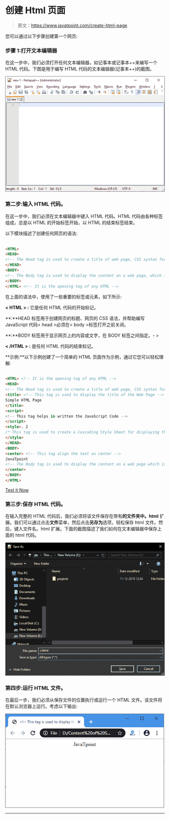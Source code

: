 # 创建 Html 页面

> 原文：<https://www.javatpoint.com/create-html-page>

您可以通过以下步骤创建第一个网页:

### 步骤 1:打开文本编辑器

在这一步中，我们必须打开任何文本编辑器，如记事本或记事本++来编写一个 HTML 代码。下图是用于编写 HTML 代码的文本编辑器(记事本++)的截图。

![Create Html Page](img/35e6f70dc9d49eb06b11b0d1e90640c2.png)

### 第二步:输入 HTML 代码。

在这一步中，我们必须在文本编辑器中键入 HTML 代码。HTML 代码由各种标签组成，总是以 HTML 的开始标签开始，以 HTML 的结束标签结束。

以下模块描述了创建任何网页的语法:

```html

<HTML> 
<HEAD>
<!-- The Head tag is used to create a title of web page, CSS syntax for a web page, and helps in written a JavaScript code. -->
</HEAD>
<BODY>
<!-- The Body tag is used to display the content on a web page, which is specified between the body tag.  -->
</BODY>
</HTML> <!-- It is the opening tag of any HTML -->

```

在上面的语法中，使用了一些重要的标签或元素，如下所示:

**< HTML > :** 它是任何 HTML 代码的开始标记。

**<HEAD>:**HEAD 标签用于创建网页的标题、网页的 CSS 语法，并帮助编写 JavaScript 代码< head >必须在< body >标签打开之前关闭。

**<BODY>:**BODY 标签用于显示网页上的内容或文字，在 BODY 标签之间指定。- >

**< /HTML > :** 是任何 HTML 代码的结束标记。

**示例:**以下示例创建了一个简单的 HTML 页面作为示例，通过它您可以轻松理解:

```html

<HTML> <!-- It is the opening tag of any HTML -->
<HEAD>
<!-- The Head tag is used to create a title of web page, CSS syntax for a web page, and helps in written a JavaScript code. -->
<title> <!-- This tag is used to display the title of the Web Page -->
Simple HTML Page
</title>
<script>
<!-- This tag helps in written the JavaScript Code -->
</script>
<style>. 2
/* This tag is used to create a Cascading Style Sheet for displaying the attractive web page. */
</style>
</HEAD>
<BODY>
<center> <!-- This tag align the text as center -->
JavaTpoint
<!-- The Body tag is used to display the content on a web page which is specify between the body tag.  -->
</center>
</BODY>
</HTML>

```

[Test it Now](https://www.javatpoint.com/oprweb/test.jsp?filename=CreateHtmlPage)

### 第三步:保存 HTML 代码。

在输入完整的 HTML 代码后，我们必须将该文件保存在带有**的文件夹中。html** 扩展。我们可以通过点击**文件**菜单，然后点击**另存为**选项，轻松保存 html 文件。然后，键入文件名。html 扩展。下面的截图描述了我们如何在文本编辑器中保存上面的 html 代码。

![Create Html Page](img/2bdf9bf421212b1de551f4751b5abd9c.png)

### 第四步:运行 HTML 文件。

在最后一步，我们必须从保存文件的位置执行或运行一个 HTML 文件。该文件将在默认浏览器上运行。考虑以下输出:

![Create Html Page](img/1c4670ec0c6ece1cec277abeb852f10b.png)

* * *